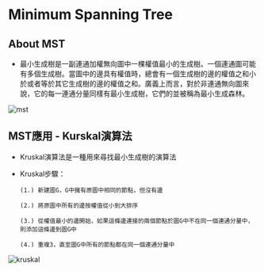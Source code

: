 # Minimum Spanning Tree

## About MST

* 最小生成樹是一副連通加權無向圖中一棵權值最小的生成樹。一個連通圖可能有多個生成樹。當圖中的邊具有權值時，總會有一個生成樹的邊的權值之和小於或者等於其它生成樹的邊的權值之和。廣義上而言，對於非連通無向圖來說，它的每一連通分量同樣有最小生成樹，它們的並被稱為最小生成森林。

![mst](https://github.com/yuu0223/code-learning/blob/master/image/mst.png)

## MST應用 - Kurskal演算法

* Kruskal演算法是一種用來尋找最小生成樹的演算法

* Kruskal步驟：

      (1.) 新建圖G，G中擁有原圖中相同的節點，但沒有邊
      
      (2.) 將原圖中所有的邊按權值從小到大排序
      
      (3.) 從權值最小的邊開始，如果這條邊連接的兩個節點於圖G中不在同一個連通分量中，則添加這條邊到圖G中
      
      (4.) 重複3，直至圖G中所有的節點都在同一個連通分量中

![kruskal](https://github.com/yuu0223/code-learning/blob/master/image/mst-kruskal.gif)
